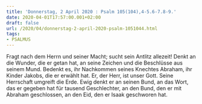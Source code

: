 ```yaml
---
title: 'Donnerstag, 2 April 2020 : Psalm 105(104),4-5.6-7.8-9.'
date: 2020-04-01T17:57:00.001+02:00
draft: false
url: /2020/04/donnerstag-2-april-2020-psalm-1051044.html
tags: 
- PSALMUS
---
```


Fragt nach dem Herrn und seiner Macht; sucht sein Antlitz allezeit! Denkt an die Wunder, die er getan hat, an seine Zeichen und die Beschlüsse aus seinem Mund. Bedenkt es, ihr Nachkommen seines Knechtes Abraham, ihr Kinder Jakobs, die er erwählt hat. Er, der Herr, ist unser Gott. Seine Herrschaft umgreift die Erde. Ewig denkt er an seinen Bund, an das Wort, das er gegeben hat für tausend Geschlechter, an den Bund, den er mit Abraham geschlossen, an den Eid, den er Isaak geschworen hat.